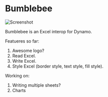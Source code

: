 Bumblebee
============

![Screenshot](http://archi-lab.net/wp-content/uploads/2015/04/bumblebee_icons-021.png?width=600)


Bumblebee is an Excel interop for Dynamo. 

Featueres so far:

1. Awesome logo? 
2. Read Excel. 
3. Write Excel.
4. Style Excel (border style, text style, fill style).

Working on:

1. Writing multiple sheets? 
2. Charts
